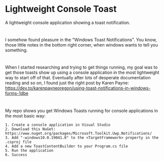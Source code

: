 # Lightweight Console Toast

A lightweight console application showing a toast notification.

#

I somehow found pleasure in the "Windows Toast Notifications". You know, those little notes in the bottom right corner, when windows wants to tell you something.

#

When I started researching and trying to get things running, my goal was to get those toasts show up using a console application in the most lightweight way to start off of that. Eventually after lots of desperate documentation reading and so on, I found just the right post by Karen Payne: https://dev.to/karenpayneoregon/using-toast-notifications-in-windows-forms-1dbe

#

My repo shows you get Windows Toasts running for console applications in the most basic way:

    1. Create a console application in Visual Studio
    2. Download this NuGet: https://www.nuget.org/packages/Microsoft.Toolkit.Uwp.Notifications/
    3. Add "-windows10.0.19041.0" to the <TargetFramework> property in the .csproj file 
    4. Add a new ToastContentBuilder to your Program.cs file
    5. Run the application
    6. Success
